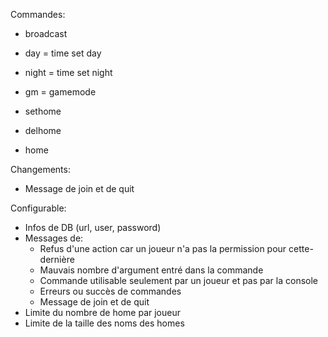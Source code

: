 Commandes:
- broadcast
- day = time set day
- night = time set night
- gm = gamemode

- sethome
- delhome
- home

Changements:
- Message de join et de quit

Configurable:
- Infos de DB (url, user, password)
- Messages de: 
  - Refus d'une action car un joueur n'a pas la permission pour cette-dernière
  - Mauvais nombre d'argument entré dans la commande
  - Commande utilisable seulement par un joueur et pas par la console
  - Erreurs ou succès de commandes
  - Message de join et de quit
- Limite du nombre de home par joueur
- Limite de la taille des noms des homes
